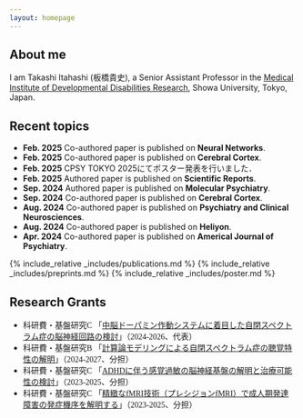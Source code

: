 ```yaml
---
layout: homepage
---
```


## About me

I am Takashi Itahashi (板橋貴史), a Senior Assistant Professor in the <a href="https://middrshowa.github.io/" target="_blank">Medical Institute of Developmental Disabilities Research</a>, Showa University, Tokyo, Japan.


## Recent topics
- **Feb. 2025** Co-authored paper is published on **Neural Networks**.
- **Feb. 2025** Co-authored paper is published on **Cerebral Cortex**.
- **Feb. 2025** CPSY TOKYO 2025にてポスター発表を行いました．
- **Feb. 2025** Authored paper is published on **Scientific Reports**.
- **Sep. 2024** Authored paper is published on **Molecular Psychiatry**.
- **Sep. 2024** Co-authored paper is published on **Cerebral Cortex**.
- **Aug. 2024** Co-authored paper is published on **Psychiatry and Clinical Neurosciences**.
- **Aug. 2024** Co-authored paper is published on **Heliyon**.
- **Apr. 2024** Co-authored paper is published on **Americal Journal of Psychiatry**.

{% include_relative _includes/publications.md %}
{% include_relative _includes/preprints.md %}
{% include_relative _includes/poster.md %}

## Research Grants
- <div style="font-family: 'メイリオ', Meiryo;">科研費・基盤研究C 「<a href="https://kaken.nii.ac.jp/ja/grant/KAKENHI-PROJECT-24K10715/" target="_blank">中脳ドーパミン作動システムに着目した自閉スペクトラム症の脳神経回路の検討</a>」（2024-2026、代表）</div>
- <div style="font-family: 'メイリオ', Meiryo;">科研費・基盤研究B 「<a href="https://kaken.nii.ac.jp/ja/grant/KAKENHI-PROJECT-24K00510/" target="_blank">計算論モデリングによる自閉スペクトラム症の聴覚特性の解明</a>」（2024-2027、分担）
- <div style="font-family: 'メイリオ', Meiryo;">科研費・基盤研究C 「<a href="https://kaken.nii.ac.jp/ja/grant/KAKENHI-PROJECT-23K06996/" target="_blank">ADHDに伴う感覚過敏の脳神経基盤の解明と治療可能性の検討</a>」（2023-2025、分担）</div>
- <div style="font-family: 'メイリオ', Meiryo;">科研費・基盤研究C 「<a href="https://kaken.nii.ac.jp/ja/grant/KAKENHI-PROJECT-23K11798/" target="_blank">精緻なfMRI技術（プレシジョンfMRI）で成人期発達障害の発症機序を解明する</a>」（2023-2025、分担）</div>
